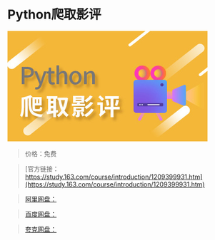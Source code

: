 # Python爬取影评

![img](../../../assets/study163/free/db9e8be0984748659d948d5c5691960a.jpg)

> 价格：免费

> [官方链接：https://study.163.com/course/introduction/1209399931.htm](https://study.163.com/course/introduction/1209399931.htm)

> [阿里网盘：]()

> [百度网盘：]()

> [夸克网盘：]()
